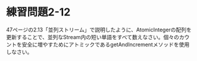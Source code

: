 # 練習問題2-12

47ページの2.13「並列ストリーム」で説明したように、AtomicIntegerの配列を更新することで、並列なStream<String>内の短い単語をすべて数えなさい。個々のカウントを安全に増やすためにアトミックであるgetAndIncrementメソッドを使用しなさい。
